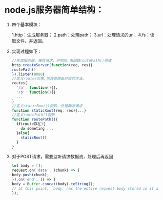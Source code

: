 # node.js服务器简单结构：

1. 四个基本模块：

    1.http：生成服务器；
    2.path：处理path；
    3.url：处理请求的ur；
    4.fs：读取文件，并返回。
  
2. 实现过程如下：
    ```js
    //生成服务器，接收请求，并响应,由函数routePath()完成
    http.createServer(function(req, res){
    routePath()
    }).listen(8080)
    //定义routes对象,包含各路由对应的方法。
    routes{
      '/a': function(){}，
      '/b': function(){}
      ...
    }
    //定义staticRoot()函数，处理静态请求
    function staticRoot(req, res){...}
    //定义routePath()函数
    function routePath(){
      if(route存在){
        do someting ...
      }else{
        staticRoot()
      }
    }
    ```
3. 对于POST请求，需要监听请求数据流，处理后再返回
    ```js
    let body = [];
    request.on('data', (chunk) => {
    body.push(chunk);
    }).on('end', () => {
    body = Buffer.concat(body).toString();
    // at this point, `body` has the entire request body stored in it as a string
    });
    ```
